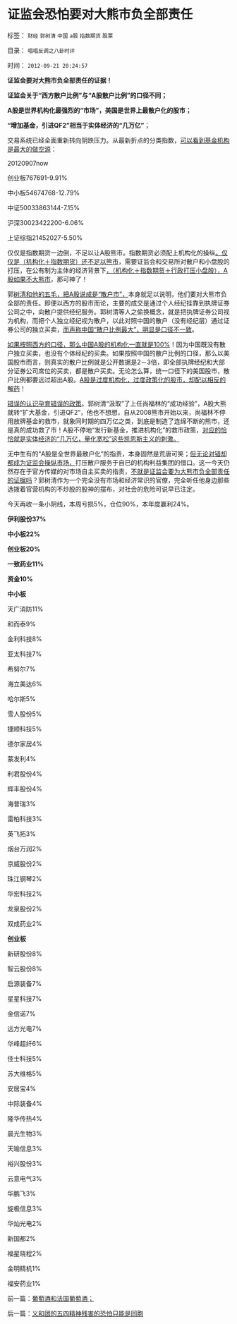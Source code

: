 # 证监会恐怕要对大熊市负全部责任

标签： `财经` `郭树清` `中国` `a股` `指数期货` `股票` 

目录： `唱唱反调之八卦时评`

时间： `2012-09-21 20:24:57`

**证监会要对大熊市负全部责任的证据！**

**证监会关于“西方散户比例”与“A股散户比例”的口径不同；**

**A股是世界机构化最强烈的“市场”，美国是世界上最散户化的股市；**

**“增加基金，引进QF2”相当于实体经济的“几万亿”**；

交易系统已经全面重新转向阴跌压力。从最新折点的分类指数，[可以看到基金机构是最大的做空源](../../../2012/6/4/向国际接轨的中国特色.md)：

20120907now

创业板767691-9.91%

中小板54674768-12.79%

中证50033863144-7.15%

沪深30023422200-6.06%

上证综指21452027-5.50%

仅仅是指数期货一边倒，不足以让A股熊市。指数期货必须配上机构化的操纵[。仅仅是（机构化＋指数期货）还不足以熊市](../../../2012/3/29/期货指数是机构化操纵出大熊市的祸根；.md)，需要证监会和交易所对散户和小盘股的打压，在公有制为主体的经济背景下[，（机构化＋指数期货＋行政打压小盘股），A股如果不大熊市](../../../2012/8/28/损人不利已的愚暴贱民.md)，那可神了！

郭[树清和他的五毛，把A股说成是“散户市”，](../../../2012/8/29/郭政委的那条新政“政治不正确”？.md)本身就足以说明，他们要对大熊市负全部的责任。即便以西方的股市而论，主要的成交是通过个人经纪挂靠到执牌证券公司之中，向散户提供经纪服务。郭树清等人之偷换概念，就是把执牌证券公司视为机构，而把个人独立经纪视为散户，以此对照中国的散户（没有经纪层）通过证券公司的独立买卖，[而声称中国“散户比例最大”，明显是口径不一致](../../../2012/1/30/A股散户化降低市场风险，打压散户的结果是恶性通货膨胀.md)。

[如果按照西方的口径，那么中国A股的机构化一直就是100%](../../../2011/10/21/A股低迷为机构化“国进民退”还债.md)！因为中国既没有散户独立买卖，也没有个体经纪的买卖。如果按照中国的散户比例的口径，那么以美国股市而言，则真实的散户比例就是公开数据是2－3倍，即全部执牌经纪和大部分证券公司席位的买卖，都是散户买卖。无论怎么算，统一口径下的美国股市，散户比例都要远过超出A股。[A股是过度机构化，过度政策化的股市，却配以相反的解药](../../../2012/7/16/如果公有制是低效益的，证监会的政策就在制造漫漫熊市.md)！

[错误的认识孕育错误的政策](../../../2012/6/20/（凯恩斯主义＋紧缩预期）的疯疯颠颠.md)。郭树清“汲取”了上任尚福林的“成功经验”，A股大熊就转“扩大基金，引进QF2”，他也不想想，自从2008熊市开始以来，尚福林不停用放牌基金的救市，就象同时期的四万亿之类，到底是制造了连绵不断的熊市，还是真的成功救了市！A股不停地“发行新基金，推进机构化”的救市政策，[对应的恰恰就是实体经济的“几万亿，量化宽松”这些凯恩斯主义的刺激。](../../../2012/6/25/A股的政治价值.md)

无中生有的“A股是全世界最散户化”的指责，本身固然是荒唐可笑；[但无论对错却都成为证监会操纵市场，](../../../2011/12/19/道德股神“唱衰股民”与“看空／唱空中国”不同.md)打压散户服务于自已的机构利益集团的借口。这一今天仍然存在于官方传媒的对市场自主买卖的指责，[不就是证监会要为大熊市负全部责任的证据吗](../../../2012/4/24/强盗逻辑正在制造空前的金融危机和经济危机.md)？郭树清作为一个完全没有市场和经济常识的官僚，完全听任他身边那些选拨着官营机构的不炒股的股神的摆布，对社会的危险可说早已注定。

今天再收一条小阴线，本周亏损5%，仓位90%，本年度赢利24%。

**伊利股份37%**

**中小板22%**

**创业板20%**

**一致药业11%**

**资金10%**

**中小板**

天广消防11%

和而泰9%

金利科技8%

亚太科技7%

希努尔7%

海立美达6%

哈尔斯5%

雪人股份5%

捷顺科技5%

德尔家居4%

蒙发利4%

利君股份4%

辉丰股份4%

海普瑞3%

雷柏科技3%

英飞拓3%

烟台万润2%

京威股份2%

珠江钢琴2%

华宏科技2%

龙泉股份2%

双成药业2%

**创业板**

新研股份8%

智云股份8%

启源装备7%

星星科技7%

金信诺7%

远方光电7%

华峰超纤6%

佳士科技5%

苏大维格5%

安居宝4%

中际装备4%

隆华传热4%

晨光生物3%

天喻信息3%

裕兴股份3%

云意电气3%

华鹏飞3%

旋极信息3%

华灿光电2%

新国都2%

福星晓程2%

金明精机1%

福安药业1%



前一篇：[葡萄酒和法国葡萄酒；](../../../2012/9/21/葡萄酒和法国葡萄酒；.md)

后一篇：[义和团的五四精神残害的恐怕只能是同胞](../../../2012/9/22/义和团的五四精神残害的恐怕只能是同胞.md)
